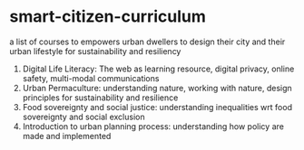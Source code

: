 # smart-citizen-curriculum
a list of courses to empowers urban dwellers to design their city and their urban lifestyle for sustainability and resiliency


1. Digital Life Literacy: The web as learning resource, digital privacy, online safety, multi-modal communications
2. Urban Permaculture: understanding nature, working with nature, design principles for sustainability and resilience
3. Food sovereignty and social justice: understanding inequalities wrt food sovereignty and social exclusion
4. Introduction to urban planning process: understanding how policy are made and implemented
